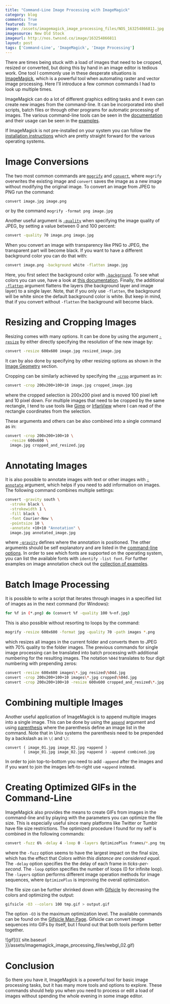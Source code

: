 ```yaml
---
title: "Command-Line Image Processing with ImageMagick"
category: blog
comments: True
featured: True
image: /assets/imagemagick_image_processing_files/NOS_163254866811.jpg
imagesource: New Old Stock
imageurl: http://nos.twnsnd.co/image/163254866811
layout: post
tags: ['Command-Line', 'ImageMagick', 'Image Processing']
---
```

There are times being stuck with a load of images that need to be cropped, resized or converted, but doing this by hand in an image editor is tedious work. One tool I commonly use in these desperate situations is [ImageMagick](http://www.imagemagick.org/script/index.php), which is a powerful tool when automating raster and vector image processing. Here I'll introduce a few common commands I had to look up multiple times.

ImageMagick can do a lot of different graphics editing tasks and it even can create new images from the command-line. It can be incorporated into shell scripts, batch files or through other programs for automatic processing of images. The various command-line tools can be seen in the [documentation](http://www.imagemagick.org/script/command-line-tools.php) and their usage can be seen in the [examples](http://www.imagemagick.org/Usage/).

If ImageMagick is not pre-installed on your system you can follow the [installation instructions](http://www.imagemagick.org/script/download.php) which are pretty straight forward for the various operating systems.

# Image Conversions

The two most common commands are [`mogrify`](https://www.imagemagick.org/script/mogrify.php) and [`convert`](https://www.imagemagick.org/script/convert.php), where `mogrify` overwrites the existing image and `convert` saves the image as a new image without modifying the original image. To convert an image from JPEG to PNG run the command:

```bash
convert image.jpg image.png
```

or by the command `mogrify -format png image.jpg`

Another useful argument is [`-quality`](http://imagemagick.org/script/command-line-options.php#quality) when specifying the image quality of JPEG, by setting a value between 0 and 100 percent:

```bash
convert -quality 70 image.png image.jpg
```

When you convert an image with transparency like PNG to JPEG, the transparent part will become black. If you want to have a different background color you can do that with:

```bash
convert image.png -background white -flatten image.jpg
```

Here, you first select the background color with [`-background`](https://imagemagick.org/script/command-line-options.php#background). To see what colors you can use, have a look at [this documentation](https://imagemagick.org/script/color.php). Finally, the additional [`-flatten`](https://imagemagick.org/script/command-line-options.php#flatten) argument flattens the layers (the background layer and image layer) to a single layer. Note, that if you only use `-flatten`, the background will be white since the default background color is white. But keep in mind, that if you convert without `-flatten` the background will become black.

# Resizing and Cropping Images

Resizing comes with many options. It can be done by using the argument [`-resize`](http://imagemagick.org/script/command-line-options.php#resize) by either directly specifying the resolution of the new image by:

```bash
convert -resize 600x600 image.jpg resized_image.jpg
```

It can by also done by specifying by other resizing options as shown in the [Image Geometry](http://imagemagick.org/script/command-line-processing.php#geometry) section. 

Cropping can be similarly achieved by specifying the [`-crop`](http://imagemagick.org/script/command-line-options.php#crop) argument as in:

```bash
convert -crop 200x200+100+10 image.jpg cropped_image.jpg
```

where the cropped selection is 200x200 pixel and is moved 100 pixel left and 10 pixel down. For multiple images that need to be cropped by the same rectangle, I tend to use tools like [Gimp](https://www.gimp.org/) or [IrfanView](http://irfanview.tuwien.ac.at/) where I can read of the rectangle coordinates from the selection.

These arguments and others can be also combined into a single command as in:

```bash
convert -crop 200x200+100+10 \
  -resize 600x600 \
  image.jpg cropped_and_resized.jpg
```

# Annotating Images

It is also possible to annotate images with text or other images with [`-annotate`](http://imagemagick.org/script/command-line-options.php#annotate) argument, which helps if you need to add information on images. The following command combines multiple settings:

```bash
convert -gravity south \
  -stroke black \
  -strokewidth 1 \
  -fill black \
  -font Courier-New \
  -pointsize 10 \
  -annotate +10+10 "Annotation" \
  image.jpg annotated_image.jpg
```

where [`-gravity`](http://imagemagick.org/script/command-line-options.php#gravity) defines where the annotation is positioned. The other arguments should be self explanatory and are listed in the [command-line options](http://www.imagemagick.org/script/command-line-tools.php). In order to see which fonts are supported on the operating system, you can list the available fonts with `identify -list font`. For further examples on image annotation check out the [collection of examples](http://www.imagemagick.org/Usage/annotating/).

# Batch Image Processing

It is possible to write a script that iterates through images in a specified list of images as in the next command (for Windows):

```bash
for %f in (*.png) do (convert %f -quality 100 %~nf.jpg)
```

This is also possible without resorting to loops by the command:

```bash
mogrify -resize 600x600 -format jpg -quality 70 -path images *.png
```

which resizes all images in the current folder and converts them to JPEG with 70% quality to the folder images. The previous commands for single image processing can be translated into batch processing with additional numbering for the resulting images. The notation `%04d` translates to four digit numbering with prepending zeros:

```bash
convert -resize 600x600 images\*.jpg resized\%04d.jpg
convert -crop 200x200+100+10 images\*.jpg cropped\%04d.jpg
convert -crop 200x200+100+10 -resize 600x600 cropped_and_resized\*.jpg resized\%04d.jpg
```

# Combining multiple Images

Another useful application of ImageMagick is to append multiple images into a single image. This can be done by using the [`append`](http://imagemagick.org/script/command-line-options.php#append) argument and using [parenthesis](http://www.imagemagick.org/Usage/basics/#parenthesis) where the parenthesis define an image list in the command. Note that in Unix systems the parenthesis need to be prepended by a backslash as in `\(` and `\)`:

```
convert ( image_01.jpg image_02.jpg +append )
        ( image_01.jpg image_02.jpg +append ) -append combined.jpg
```

In order to join top-to-bottom you need to add `-append` after the images and if you want to join the images left-to-right use `+append` instead. 

# Creating Optimized GIFs in the Command-Line

ImageMagick also provides the means to create GIFs from images in the command-line and by playing with the parameters you can optimize the file size. This is especially useful since many platforms like Twitter or Tumblr have file size restrictions. The optimized procedure I found for my self is combined in the following commands:

```bash
convert -fuzz 6% -delay 4 -loop 0 -layers OptimizePlus frames/*.png tmp.gif
```

where the `-fuzz` option seems to have the largest impact on the final size, which has the effect that *Colors within this distance are considered equal*. The `-delay` option specifies the the delay of each frame in *ticks-per-second*. The `-loop` option specifies the number of loops (0 for infinite loop). The `-layers` option performs different image operation methods for image sequences, where `OptimizePlus` is improving the overall optimization.

The file size can be further shrinked down with [Gifsicle](https://www.lcdf.org/gifsicle/) by decreasing the colors and optimizing the output:

```bash
gifsicle -O3 --colors 100 tmp.gif > output.gif
```

The option `-O3` is the maximum optimization level. The available commands can be found on the [Gifsicle Man Page](https://www.lcdf.org/gifsicle/man.html). Gifsicle can convert image sequences into GIFs by itself, but I found out that both tools perform better together. 

![gif]({{ site.baseurl }}/assets/imagemagick_image_processing_files/webgl_02.gif)

# Conclusion

So there you have it, ImageMagick is a powerful tool for basic image processing tasks, but it has many more tools and options to explore. These commands should help you when you need to process or edit a load of images without spending the whole evening in some image editor.